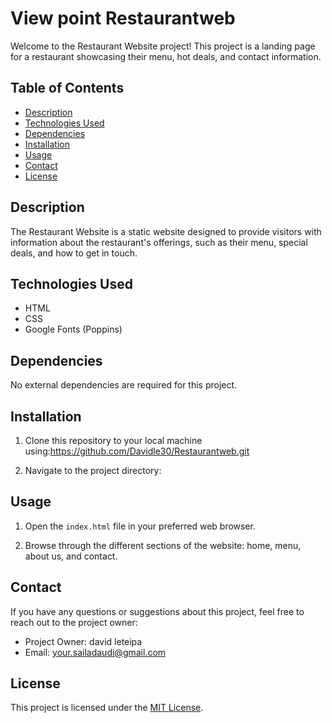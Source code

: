 # View point Restaurantweb

Welcome to the Restaurant Website project! This project is a landing page for a restaurant showcasing their menu, hot deals, and contact information.

## Table of Contents

- [Description](#description)
- [Technologies Used](#technologies-used)
- [Dependencies](#dependencies)
- [Installation](#installation)
- [Usage](#usage)
- [Contact](#contact)
- [License](#license)

## Description

The Restaurant Website is a static website designed to provide visitors with information about the restaurant's offerings, such as their menu, special deals, and how to get in touch.

## Technologies Used

- HTML
- CSS
- Google Fonts (Poppins)

## Dependencies

No external dependencies are required for this project.

## Installation

1. Clone this repository to your local machine using:https://github.com/Davidle30/Restaurantweb.git


2. Navigate to the project directory:

## Usage

1. Open the `index.html` file in your preferred web browser.

2. Browse through the different sections of the website: home, menu, about us, and contact.

## Contact

If you have any questions or suggestions about this project, feel free to reach out to the project owner:

- Project Owner: david leteipa
- Email: your.sailadaudi@gmail.com

## License

This project is licensed under the [MIT License](LICENSE).

